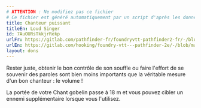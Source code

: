 ```yaml
---
# ATTENTION : Ne modifiez pas ce fichier
# Ce fichier est généré automatiquement par un script d'après les données du module Foundry VTT officiel et de sa traduction
title: Chanteur puissant
titleEn: Loud Singer
id: 7AuOURsTkkjrRekp
urlFr: https://gitlab.com/pathfinder-fr/foundryvtt-pathfinder2-fr/-/blob/master/data/feats/7AuOURsTkkjrRekp.htm
urlEn: https://gitlab.com/hooking/foundry-vtt---pathfinder-2e/-/blob/master/packs/data/feats.db/loud-singer.json
layout: dons
---
```

Rester juste, obtenir le bon contrôle de son souffle ou faire l'effort de se souvenir des paroles sont bien moins importants que la véritable mesure d'un bon chanteur : le volume !

La portée de votre Chant gobelin passe à 18 m et vous pouvez cibler un ennemi supplémentaire lorsque vous l'utilisez.
